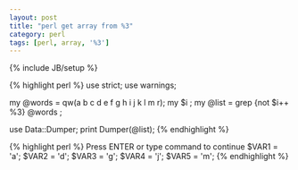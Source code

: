 ```yaml
---
layout: post
title: "perl get array from %3"
category: perl
tags: [perl, array, '%3']
---
```

{% include JB/setup %}

{% highlight perl %}
use strict;
use warnings;

my @words = qw(a b c d e f g h i j k l m r);
my      $i  ;
my @list = grep {not $i++ %3} @words ;

use Data::Dumper;
print Dumper(@list);
{% endhighlight %}

{% highlight perl %}
Press ENTER or type command to continue
$VAR1 = 'a';
$VAR2 = 'd';
$VAR3 = 'g';
$VAR4 = 'j';
$VAR5 = 'm';
{% endhighlight %}
